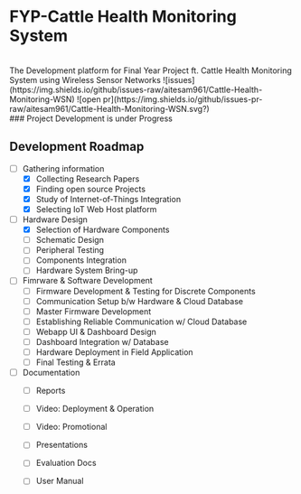 # FYP-Cattle Health Monitoring System
<br>
The Development platform for Final Year Project ft. Cattle Health Monitoring System using Wireless Sensor Networks
![issues](https://img.shields.io/github/issues-raw/aitesam961/Cattle-Health-Monitoring-WSN) ![open pr](https://img.shields.io/github/issues-pr-raw/aitesam961/Cattle-Health-Monitoring-WSN.svg?)
<br>
### Project Development is under Progress

## Development Roadmap
* [ ] Gathering information
    * [x] Collecting Research Papers
    * [x] Finding open source Projects
    * [x] Study of Internet-of-Things Integration
    * [x] Selecting IoT Web Host platform
* [ ] Hardware Design
    * [x] Selection of Hardware Components
    * [ ] Schematic Design
    * [ ] Peripheral Testing
    * [ ] Components Integration
    * [ ] Hardware System Bring-up
* [ ] Fimrware & Software Development
    * [ ] Firmware Development & Testing for Discrete Components
    * [ ] Communication Setup b/w Hardware & Cloud Database
    * [ ] Master Firmware Development
    * [ ] Establishing Reliable Communication w/ Cloud Database
    * [ ] Webapp UI & Dashboard Design
    * [ ] Dashboard Integration w/ Database
    * [ ] Hardware Deployment in Field Application
    * [ ] Final Testing & Errata 
* [ ] Documentation
    * [ ] Reports
    * [ ] Video: Deployment & Operation
    * [ ] Video: Promotional
    * [ ] Presentations
    * [ ] Evaluation Docs
    * [ ] User Manual
  

